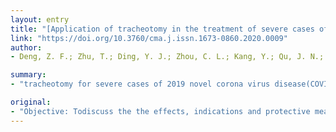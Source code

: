 ```yaml
---
layout: entry
title: "[Application of tracheotomy in the treatment of severe cases of COVID-19]"
link: "https://doi.org/10.3760/cma.j.issn.1673-0860.2020.0009"
author:
- Deng, Z. F.; Zhu, T.; Ding, Y. J.; Zhou, C. L.; Kang, Y.; Qu, J. N.; Hua, Q. Q.; Xu, Y.

summary:
- "tracheotomy for severe cases of 2019 novel corona virus disease(COVID-19)patients can achieve certain curative effect. The risk benefit ratio of the disease should be carefully weighed before surgery. A retrospectively analyze was conducted to explore the clinical data of patients who received the disease in February to March 2020. 3 cases were successfully operated, 1 case of postoperative incision continuous bleeding, and no other complications and nosocomial infection among the medical staff."

original:
- "Objective: Todiscuss the the effects, indications and protective measures of tracheotomy for severe cases of 2019 novel corona virus disease(COVID-19)patients. Methods: A retrospectively analyze was conducted to explore the clinical data of ofCOVID-19 patients who received tracheotomy in February to March 2020,descriptive statistics were used to analyze the indication of tracheotomy, particularity of intraoperative treatment and protective measures. Results: A total of 4 cases were included in this article, 3 cases were successfully operated, 1 case of postoperative incision continuous bleeding, there were not other complications and nosocomial infection among the medical staff.the patient's condition was relieved in different degrees after the operation, who remain hospitalized. Conclusion: Tracheotomy for severe cases of COVID-19 can achieve certain curative effect, but the occurrence of tracheotomy related complicationsand nosocomial infection should be effectively controlled, and the risk benefit ratio of tracheotomy should be carefully weighed before surgery."
---
```


